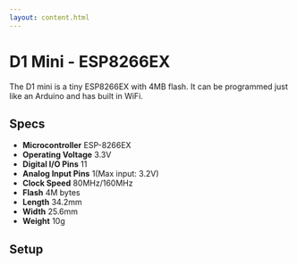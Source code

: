 ```yaml
---
layout: content.html
---
```


# D1 Mini - ESP8266EX
The D1 mini is a tiny ESP8266EX with 4MB flash. It can be programmed just like an Arduino and has built in WiFi.

## Specs

- __Microcontroller__	ESP-8266EX
- __Operating Voltage__	3.3V
- __Digital I/O Pins__ 11
- __Analog Input Pins__	1(Max input: 3.2V)
- __Clock Speed__	80MHz/160MHz
- __Flash__	4M bytes
- __Length__	34.2mm
- __Width__	25.6mm
- __Weight__	10g


## Setup

 